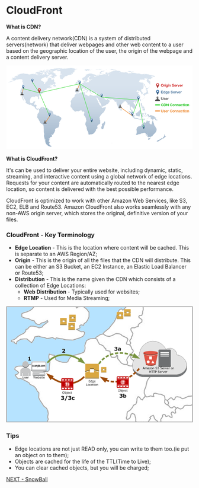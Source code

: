# CloudFront  


**What is CDN?**  

A content delivery network(CDN) is a system of distributed servers(network) that deliver webpages and other web content to a user based on the geographic location of the user, the origin of the webpage and a content delivery server.  

![CDN](/imgs/cdn-example.png)   

**What is CloudFront?**  

It's can be used to deliver your entire website, including dynamic, static, streaming, and interactive content using a global network of edge locations. Requests for your content are automatically routed to the nearest  edge location, so content is delivered with the best possible performance.  

CloudFront is optimized to work with other Amazon Web Services, like S3, EC2, ELB and Route53. Amazon CloudFront also works seamlessly with any non-AWS origin server, which stores the original, definitive version of your files.  


### CloudFront - Key Terminology  

* **Edge Location**  - This is the location where content will be cached. This is separate to an AWS Region/AZ;  
* **Origin** - This is the origin of all the files that the CDN will distribute. This can be either an S3 Bucket, an EC2 Instance, an Elastic Load Balancer or Route53;  
* **Distribution** - This is the name given the CDN which consists of a collection of Edge Locations:  
  * **Web Distribution** - Typically used for websites;  
  * **RTMP** - Used for Media Streaming;  

![EDGE](/imgs/how-cloudfront-delivers-content.png)  


### Tips

* Edge locations are not just READ only, you can write to them too.(ie put an object on to them);  
* Objects are cached for the life of the TTL(Time to Live);  
* You can clear cached objects, but you will be charged;  

[NEXT - SnowBall](snowball.md) 
